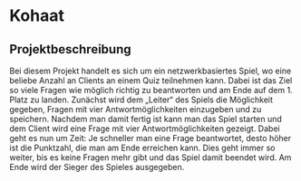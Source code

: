<h1>Kohaat</h1>
<h2>Projektbeschreibung</h2>
Bei diesem Projekt handelt es sich um ein netzwerkbasiertes Spiel, wo eine beliebe Anzahl an Clients an einem Quiz teilnehmen kann. Dabei ist das Ziel so viele Fragen wie möglich richtig zu beantworten und am Ende auf dem 1. Platz zu landen. 
Zunächst wird dem „Leiter“ des Spiels die Möglichkeit gegeben, Fragen mit vier Antwortmöglichkeiten einzugeben und zu speichern. Nachdem man damit fertig ist kann man das Spiel starten und dem Client wird eine Frage mit vier Antwortmöglichkeiten gezeigt. Dabei geht es nun um Zeit: Je schneller man eine Frage beantwortet, desto höher ist die Punktzahl, die man am Ende erreichen kann. Dies geht immer so weiter, bis es keine Fragen mehr gibt und das Spiel damit beendet wird. Am Ende wird der Sieger des Spieles ausgegeben.
